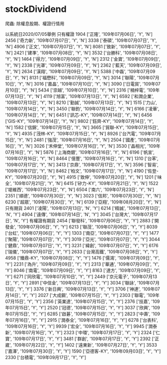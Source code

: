 # stockDividend
爬蟲: 除權息股期、權證行情用

以系統日2020/07/05舉例
只有權證
1904
['正隆', '109年07月06日', 'Y', 'N']
2456
['奇力新', '109年07月07日', 'Y', 'N']
3338
['泰碩', '109年07月07日', 'Y', 'N']
4906
['正文', '109年07月07日', 'Y', 'N']
8081
['致新', '109年07月07日', 'Y', 'N']
2421
['建準', '109年07月08日', 'Y', 'N']
3532
['台勝科', '109年07月08日', 'Y', 'N']
1464
['得力', '109年07月09日', 'Y', 'N']
2312
['金寶', '109年07月09日', 'Y', 'N']
2338
['光罩', '109年07月09日', 'Y', 'N']
2362
['藍天', '109年07月09日', 'Y', 'N']
2634
['漢翔', '109年07月09日', 'Y', 'N']
5388
['中磊', '109年07月09日', 'Y', 'N']
8131
['福懋科', '109年07月09日', 'Y', 'N']
3014
['聯陽', '109年07月10日', 'Y', 'N']
3016
['嘉晶', '109年07月10日', 'Y', 'N']
3090
['日電貿', '109年07月10日', 'Y', 'N']
5434
['崇越', '109年07月10日', 'Y', 'N']
2316
['楠梓電', '109年07月13日', 'Y', 'N']
4119
['旭富', '109年07月13日', 'Y', 'N']
6592
['和潤企業', '109年07月13日', 'Y', 'N']
8210
['勤誠', '109年07月13日', 'Y', 'N']
1515
['力山', '109年07月14日', 'Y', 'N']
3450
['聯鈞', '109年07月14日', 'Y', 'N']
6166
['凌華', '109年07月14日', 'Y', 'N']
6451
['訊芯-KY', '109年07月14日', 'Y', 'N']
6456
['GIS-KY', '109年07月14日', 'Y', 'N']
9802
['鈺齊-KY', '109年07月14日', 'Y', 'N']
1582
['信錦', '109年07月15日', 'Y', 'N']
3665
['貿聯-KY', '109年07月15日', 'Y', 'N']
4935
['茂林-KY', '109年07月15日', 'Y', 'N']
8926
['台汽電', '109年07月15日', 'Y', 'N']
2481
['強茂', '109年07月16日', 'Y', 'N']
2504
['國產', '109年07月16日', 'Y', 'N']
3026
['禾伸堂', '109年07月16日', 'Y', 'N']
3530
['晶相光', '109年07月16日', 'Y', 'N']
5876
['上海商銀', '109年07月16日', 'Y', 'N']
6196
['帆宣', '109年07月16日', 'Y', 'N']
8464
['億豐', '109年07月16日', 'Y', 'N']
1310
['台苯', '109年07月17日', 'Y', 'N']
3413
['京鼎', '109年07月17日', 'Y', 'N']
3596
['智易', '109年07月17日', 'Y', 'N']
8462
['柏文', '109年07月17日', 'Y', 'N']
4190
['佐登-KY', '109年07月20日', 'Y', 'N']
4915
['致伸', '109年07月20日', 'Y', 'N']
1201
['味全', '109年07月21日', 'Y', 'N']
6415
['矽力-KY', '109年07月21日', 'Y', 'N']
1522
['堤維西', '109年07月23日', 'Y', 'N']
6504
['南六', '109年07月23日', 'Y', 'N']
2351
['順德', '109年07月30日', 'Y', 'N']
3023
['信邦', '109年07月30日', 'Y', 'N']
6230
['超眾', '109年07月30日', 'Y', 'N']
6139
['亞翔', '109年08月20日', 'Y', 'N']
只有期貨
2401
['凌陽', '109年07月13日', 'N', 'Y']
6214
['精誠', '109年07月13日', 'N', 'Y']
4904
['遠傳', '109年07月14日', 'N', 'Y']
3045
['台灣大', '109年07月17日', 'N', 'Y']
有權證有期貨
2454
['聯發科', '109年07月06日', 'Y', 'Y']
2883
['開發金', '109年07月06日', 'Y', 'Y']
6213
['聯茂', '109年07月06日', 'Y', 'Y']
8039
['台虹', '109年07月06日', 'Y', 'Y']
1303
['南亞', '109年07月07日', 'Y', 'Y']
1477
['聚陽', '109年07月07日', 'Y', 'Y']
3019
['亞光', '109年07月07日', 'Y', 'Y']
3044
['健鼎', '109年07月07日', 'Y', 'Y']
3231
['緯創', '109年07月07日', 'Y', 'Y']
6176
['瑞儀', '109年07月07日', 'Y', 'Y']
2633
['台灣高鐵', '109年07月08日', 'Y', 'Y']
4958
['臻鼎-KY', '109年07月08日', 'Y', 'Y']
1476
['儒鴻', '109年07月09日', 'Y', 'Y']
2231
['為升', '109年07月09日', 'Y', 'Y']
2313
['華通', '109年07月09日', 'Y', 'Y']
8046
['南電', '109年07月09日', 'Y', 'Y']
8163
['達方', '109年07月09日', 'Y', 'Y']
6271
['同欣電', '109年07月10日', 'Y', 'Y']
2449
['京元電子', '109年07月13日', 'Y', 'Y']
2891
['中信金', '109年07月13日', 'Y', 'Y']
3034
['聯詠', '109年07月13日', 'Y', 'Y']
3376
['新日興', '109年07月13日', 'Y', 'Y']
3706
['神達', '109年07月14日', 'Y', 'Y']
2027
['大成鋼', '109年07月15日', 'Y', 'Y']
2303
['聯電', '109年07月15日', 'Y', 'Y']
2356
['英業達', '109年07月15日', 'Y', 'Y']
2376
['技嘉', '109年07月15日', 'Y', 'Y']
2520
['冠德', '109年07月15日', 'Y', 'Y']
3037
['欣興', '109年07月15日', 'Y', 'Y']
6285
['啟碁', '109年07月15日', 'Y', 'Y']
2823
['中壽', '109年07月16日', 'Y', 'Y']
2915
['潤泰全', '109年07月16日', 'Y', 'Y']
6278
['台表科', '109年07月16日', 'Y', 'Y']
9939
['宏全', '109年07月16日', 'Y', 'Y']
9945
['潤泰新', '109年07月16日', 'Y', 'Y']
2323
['中環', '109年07月17日', 'Y', 'Y']
2324
['仁寶', '109年07月17日', 'Y', 'Y']
3481
['群創', '109年07月17日', 'Y', 'Y']
2392
['正崴', '109年07月22日', 'Y', 'Y']
1402
['遠東新', '109年07月27日', 'Y', 'Y']
3533
['嘉澤', '109年07月30日', 'Y', 'Y']
1590
['亞德客-KY', '109年09月03日', 'Y', 'Y']
2330
['台積電', '109年09月17日', 'Y', 'Y']
